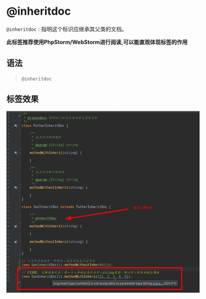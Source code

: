 # @inheritdoc

`@inheritdoc` : 指明这个标识应继承其父类的文档。

**此标签推荐使用PhpStorm/WebStorm进行阅读,可以能直观体现标签的作用**
 
## 语法

> `@inheritdoc`

## 标签效果

![demo.jpg](./docs/demo.png)